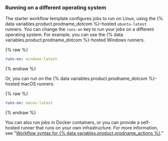 ### Running on a different operating system

The starter workflow template configures jobs to run on Linux, using the {% data variables.product.prodname_dotcom %}-hosted `ubuntu-latest` runners. You can change the `runs-on` key to run your jobs on a different operating system. For example, you can use the {% data variables.product.prodname_dotcom %}-hosted Windows runners.

{% raw %}

```yaml
runs-on: windows-latest
```

{% endraw %}

Or, you can run on the {% data variables.product.prodname_dotcom %}-hosted macOS runners.

{% raw %}

```yaml
runs-on: macos-latest
```

{% endraw %}

You can also run jobs in Docker containers, or you can provide a self-hosted runner that runs on your own infrastructure. For more information, see "[Workflow syntax for {% data variables.product.prodname_actions %}](/actions/automating-your-workflow-with-github-actions/workflow-syntax-for-github-actions#jobsjob_idruns-on)."
